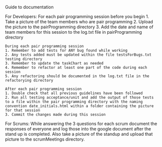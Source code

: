 Guide to documentation 

For Developers:
	For each pair programming session before you begin
	1. Take a picture of the team members who are pair programming
	2. Upload the picture to the pairProgramming directory
	3. Add the date and name of team members for this session to the log.txt file in pairProgramming directory

	During each pair programming session 
	1. Remember to add tests for ANY bug found while working
	2. Any tests added must be updated within the file testsForBugs.txt testing directory
	3. Remember to update the taskChart as needed
	4. Remember to refactor at least one part of the code during each session
	5. Any refactoring should be documented in the log.txt file in the refactorying directory

	After each pair programming session
	1. Double check that all previous guidelines have been followed
	2. Run all testing acceptance/unit and add the output of those tests to a file within the pair programming directory with the naming convention date_initials.html within a folder containing the picture for that session
	3. Commit the changes made during this session

For Scrums:
	While answering the 3 questions for each scrum document the responses of everyone and log those into the google document after the stand up is completed. Also take a picture of the standup and upload that picture to the scrumMeetings directory.